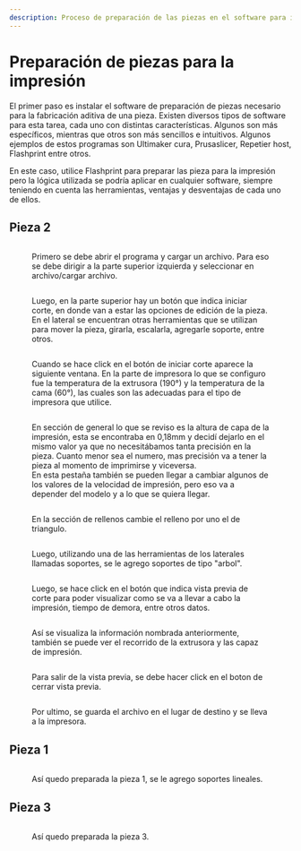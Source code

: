 ```yaml
---
description: Proceso de preparación de las piezas en el software para imprimir en 3d
---
```


# Preparación de piezas para la impresión

El primer paso es instalar el software de preparación de piezas necesario para la fabricación aditiva de una pieza. Existen diversos tipos de software para esta tarea, cada uno con distintas características. Algunos son más específicos, mientras que otros son más sencillos e intuitivos. Algunos ejemplos de estos programas son Ultimaker cura, Prusaslicer, Repetier host, Flashprint entre otros.

En este caso, utilice Flashprint para preparar las pieza para la impresión pero la lógica utilizada se podría aplicar en cualquier software, siempre teniendo en cuenta las herramientas, ventajas y desventajas de cada uno de ellos.

## Pieza 2

<figure><img src="../.gitbook/assets/1.jpeg" alt=""><figcaption><p>Primero se debe abrir el programa y cargar un archivo. Para eso se debe dirigir a la parte superior izquierda y seleccionar en archivo/cargar archivo.</p></figcaption></figure>

<figure><img src="../.gitbook/assets/2.jpeg" alt=""><figcaption><p>Luego, en la parte superior hay un botón que indica iniciar corte, en donde van a estar las opciones de edición de la pieza. En el lateral se encuentran otras herramientas que se utilizan para mover la pieza, girarla, escalarla, agregarle soporte, entre otros.</p></figcaption></figure>

<figure><img src="../.gitbook/assets/3.jpeg" alt=""><figcaption><p>Cuando se hace click en el botón de iniciar corte aparece la siguiente ventana. En la parte de impresora lo que se configuro fue la temperatura de la extrusora (190°) y la temperatura de la cama (60°), las cuales son las adecuadas para el tipo de impresora que utilice.</p></figcaption></figure>

<figure><img src="../.gitbook/assets/4.jpeg" alt=""><figcaption><p>En sección de general lo que se reviso es la altura de capa de la impresión, esta se encontraba en 0,18mm y decidí dejarlo en el mismo valor ya que no necesitábamos tanta precisión en la pieza. Cuanto menor sea el numero, mas precisión va a tener la pieza al momento de imprimirse y viceversa.<br>En esta pestaña también se pueden llegar a cambiar algunos de los valores de la velocidad de impresión, pero eso va a depender del modelo y a lo que se quiera llegar. </p></figcaption></figure>

<figure><img src="../.gitbook/assets/5.jpeg" alt=""><figcaption><p>En la sección de rellenos cambie el relleno por uno el de triangulo.</p></figcaption></figure>

<figure><img src="../.gitbook/assets/6.jpeg" alt=""><figcaption><p>Luego, utilizando una de las herramientas de los laterales llamadas soportes, se le agrego soportes de tipo "arbol".</p></figcaption></figure>

<figure><img src="../.gitbook/assets/7.jpeg" alt=""><figcaption><p>Luego, se hace click en el botón que indica vista previa de corte para poder visualizar como se va a llevar a cabo la impresión, tiempo de demora, entre otros datos.</p></figcaption></figure>

<figure><img src="../.gitbook/assets/8.jpeg" alt=""><figcaption><p>Así se visualiza la información nombrada anteriormente, también se puede ver el recorrido de la extrusora y las capaz de impresión.</p></figcaption></figure>

<figure><img src="../.gitbook/assets/9.jpeg" alt=""><figcaption><p>Para salir de la vista previa, se debe hacer click en el boton de cerrar vista previa.</p></figcaption></figure>

<figure><img src="../.gitbook/assets/10.jpeg" alt=""><figcaption><p>Por ultimo, se guarda el archivo en el lugar de destino y se lleva a la impresora.</p></figcaption></figure>

## Pieza 1

<figure><img src="../.gitbook/assets/11.jpeg" alt=""><figcaption><p>Así quedo preparada la pieza 1, se le agrego soportes lineales.</p></figcaption></figure>

## Pieza 3

<figure><img src="../.gitbook/assets/12.jpeg" alt=""><figcaption><p>Así quedo preparada la pieza 3.</p></figcaption></figure>
